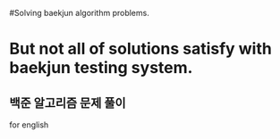 #Solving baekjun algorithm problems.

<h1>But not all of solutions satisfy with baekjun testing system.</h1> 

<h2>백준 알고리즘 문제 풀이</h2> for english


